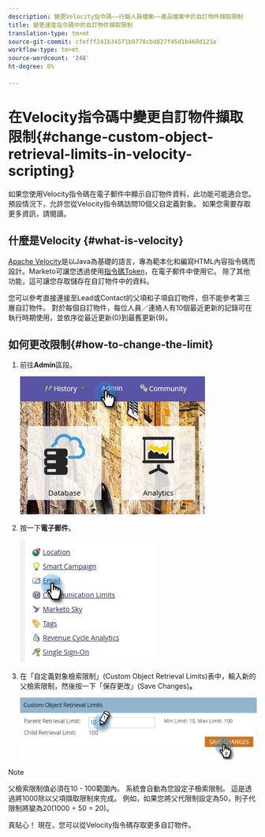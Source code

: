 ```yaml
---
description: 變更Velocity指令碼——行銷人員檔案——產品檔案中的自訂物件擷取限制
title: 變更速度指令碼中的自訂物件擷取限制
translation-type: tm+mt
source-git-commit: cfefff241b34571b9778cbd827f45d1b468d121e
workflow-type: tm+mt
source-wordcount: '248'
ht-degree: 0%

---
```



# 在Velocity指令碼中變更自訂物件擷取限制{#change-custom-object-retrieval-limits-in-velocity-scripting}

如果您使用Velocity指令碼在電子郵件中顯示自訂物件資料，此功能可能適合您。 預設情況下，允許您從Velocity指令碼訪問10個父自定義對象。 如果您需要存取更多資訊，請閱讀。

## 什麼是Velocity {#what-is-velocity}

[Apache Velocity](https://velocity.apache.org/)是以Java為基礎的語言，專為範本化和編寫HTML內容指令碼而設計。Marketo可讓您透過使用[指令碼Token](/help/marketo/product-docs/email-marketing/general/using-tokens/create-an-email-script-token.md)，在電子郵件中使用它。 除了其他功能，這可讓您存取儲存在自訂物件中的資料。

您可以參考直接連接至Lead或Contact的父項和子項自訂物件，但不能參考第三層自訂物件。 對於每個自訂物件，每位人員／連絡人有10個最近更新的記錄可在執行時期使用，並依序從最近更新(0)到最舊更新(9)。

## 如何更改限制{#how-to-change-the-limit}

1. 前往&#x200B;**Admin**&#x200B;區段。

   ![](assets/change-custom-object-retrieval-limits-in-velocity-scripting-1.png)

1. 按一下&#x200B;**電子郵件**。

   ![](assets/change-custom-object-retrieval-limits-in-velocity-scripting-2.png)

1. 在「自定義對象檢索限制」(Custom Object Retrieval Limits)表中，輸入新的父檢索限制，然後按一下「保存更改」(Save Changes)**。**

   ![](assets/change-custom-object-retrieval-limits-in-velocity-scripting-3.png)

>[!NOTE]
>
>父檢索限制值必須在10 - 100範圍內。 系統會自動為您設定子檢索限制。 這是透過將1000除以父項擷取限制來完成。 例如，如果您將父代限制設定為50，則子代限制將變為20(1000 ÷ 50 = 20)。

真貼心！ 現在，您可以從Velocity指令碼存取更多自訂物件。
